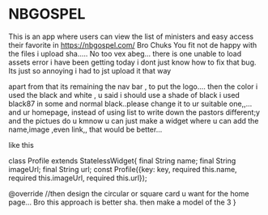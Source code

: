 # NBGOSPEL
This is an app where users can view the list of ministers and easy access their favorite in https://nbgospel.com/ 
Bro Chuks You fit not de happy with the files i upload sha..... No too vex abeg... 
there is one unable to load assets error i have been getting today i dont just know how to fix
that bug.
Its just so annoying i had to jst upload it that way

apart from that  its remaining the nav bar , to put the logo.... then the color i used the black and white , u said i should use a shade of black
i used black87 in some and normal black..please change it to ur suitable one,,... and ur homepage, instead of using list to write down the pastors different;y and the pictues
do u kmnow u can just make a widget where u can add the name,image ,even link,, that would be better...

like this

class Profile extends StatelessWidget{
final String name;
final String imageUrl;
final String url;
const Profile({key: key, required this.name, required this.imageUrl, required this.url});

@override
//then design the circular or square card u want for the home page... Bro this approach is better sha.
then make a model of the 3 
}

